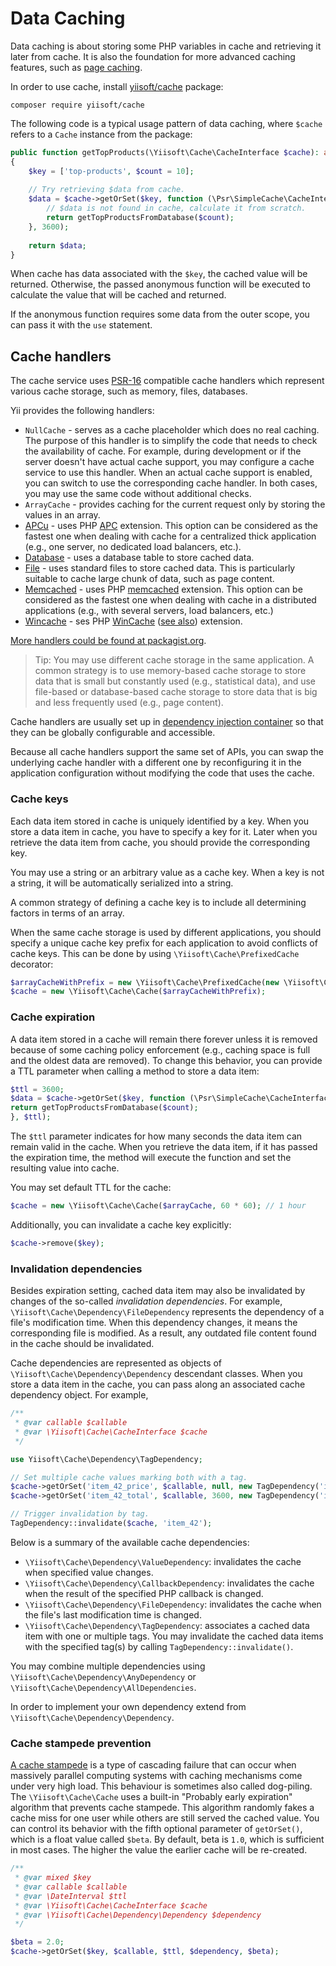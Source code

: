 # Data Caching

Data caching is about storing some PHP variables in cache and retrieving it later from cache.
It is also the foundation for more advanced caching features, such as [page caching](page.md).

In order to use cache, install [yiisoft/cache](https://github.com/yiisoft/cache) package:

```shell
composer require yiisoft/cache
```

The following code is a typical usage pattern of data caching, where `$cache` refers to
a `Cache` instance from the package:

```php
public function getTopProducts(\Yiisoft\Cache\CacheInterface $cache): array
{
    $key = ['top-products', $count = 10];
    
    // Try retrieving $data from cache.
    $data = $cache->getOrSet($key, function (\Psr\SimpleCache\CacheInterface $cache) use ($count) {
        // $data is not found in cache, calculate it from scratch.
        return getTopProductsFromDatabase($count);
    }, 3600);
    
    return $data;
}
```

When cache has data associated with the `$key`, the cached value will be returned.
Otherwise, the passed anonymous function will be executed to calculate the value that will be cached and returned.

If the anonymous function requires some data from the outer scope, you can pass it with the `use` statement.

## Cache handlers

The cache service uses [PSR-16](https://www.php-fig.org/psr/psr-16/) compatible cache handlers which represent various
cache storage, such as memory, files, databases.

Yii provides the following handlers:

- `NullCache` - serves as a cache placeholder which does no real caching. The purpose of this handler is to simplify
  the code that needs to check the availability of cache. For example, during development or if the server doesn't have
  actual cache support, you may configure a cache service to use this handler. When an actual cache support is enabled,
  you can switch to use the corresponding cache handler. In both cases, you may use the same code without additional checks.
- `ArrayCache` - provides caching for the current request only by storing the values in an array.
- [APCu](https://github.com/yiisoft/cache-apcu) - uses PHP [APC](https://secure.php.net/manual/en/book.apc.php) extension. This option can be
  considered as the fastest one when dealing with cache for a centralized thick application (e.g., one
  server, no dedicated load balancers, etc.).
- [Database](https://github.com/yiisoft/cache-db) - uses a database table to store cached data.
- [File](https://github.com/yiisoft/cache-file) - uses standard files to store cached data. This is particularly suitable
  to cache large chunk of data, such as page content.
- [Memcached](https://github.com/yiisoft/cache-memcached) - uses PHP [memcached](https://secure.php.net/manual/en/book.memcached.php)
  extension. This option can be considered as the fastest one when dealing with cache in a distributed applications
  (e.g., with several servers, load balancers, etc.)
- [Wincache](https://github.com/yiisoft/cache-wincache) - ses PHP [WinCache](https://iis.net/downloads/microsoft/wincache-extension)
  ([see also](https://secure.php.net/manual/en/book.wincache.php)) extension.

[More handlers could be found at packagist.org](https://packagist.org/providers/psr/simple-cache-implementation).

> Tip: You may use different cache storage in the same application. A common strategy is to use memory-based
cache storage to store data that is small but constantly used (e.g., statistical data), and use file-based
or database-based cache storage to store data that is big and less frequently used (e.g., page content).

Cache handlers are usually set up in [dependency injection container](../concept/di-container.md) so that they can
be globally configurable and accessible. 

Because all cache handlers support the same set of APIs, you can swap the underlying cache handler
with a different one by reconfiguring it in the application configuration without modifying the code that uses the cache.

### Cache keys

Each data item stored in cache is uniquely identified by a key. When you store a data item in cache,
you have to specify a key for it. Later when you retrieve the data item from cache, you should provide
the corresponding key.

You may use a string or an arbitrary value as a cache key. When a key is not a string, it will be automatically
serialized into a string.

A common strategy of defining a cache key is to include all determining factors in terms of an array.

When the same cache storage is used by different applications, you should specify a unique cache key prefix
for each application to avoid conflicts of cache keys. This can be done by using `\Yiisoft\Cache\PrefixedCache` decorator:

```php
$arrayCacheWithPrefix = new \Yiisoft\Cache\PrefixedCache(new \Yiisoft\Cache\ArrayCache(), 'myapp_');
$cache = new \Yiisoft\Cache\Cache($arrayCacheWithPrefix);
```

### Cache expiration

A data item stored in a cache will remain there forever unless it is removed because of some caching policy
enforcement (e.g., caching space is full and the oldest data are removed). To change this behavior, you can provide
a TTL parameter when calling a method to store a data item:

```php
$ttl = 3600;
$data = $cache->getOrSet($key, function (\Psr\SimpleCache\CacheInterface $cache) use ($count) {
return getTopProductsFromDatabase($count);
}, $ttl);
```

The `$ttl` parameter indicates for how many seconds the data item can remain valid in the cache. When you retrieve
the data item, if it has passed the expiration time, the method will execute the function and set the resulting value
into cache.

You may set default TTL for the cache:

```php
$cache = new \Yiisoft\Cache\Cache($arrayCache, 60 * 60); // 1 hour
```

Additionally, you can invalidate a cache key explicitly:

```php
$cache->remove($key);
```

### Invalidation dependencies

Besides expiration setting, cached data item may also be invalidated by changes of the so-called *invalidation dependencies*.
For example, `\Yiisoft\Cache\Dependency\FileDependency` represents the dependency of a file's modification time.
When this dependency changes, it means the corresponding file is modified. As a result, any outdated
file content found in the cache should be invalidated.

Cache dependencies are represented as objects of `\Yiisoft\Cache\Dependency\Dependency` descendant classes. When you
store a data item in the cache, you can pass along an associated cache dependency object. For example,

```php
/**
 * @var callable $callable
 * @var \Yiisoft\Cache\CacheInterface $cache
 */

use Yiisoft\Cache\Dependency\TagDependency;

// Set multiple cache values marking both with a tag.
$cache->getOrSet('item_42_price', $callable, null, new TagDependency('item_42'));
$cache->getOrSet('item_42_total', $callable, 3600, new TagDependency('item_42'));

// Trigger invalidation by tag.
TagDependency::invalidate($cache, 'item_42');
```

Below is a summary of the available cache dependencies:

- `\Yiisoft\Cache\Dependency\ValueDependency`: invalidates the cache when specified value changes.
- `\Yiisoft\Cache\Dependency\CallbackDependency`: invalidates the cache when the result of the specified PHP callback is changed.
- `\Yiisoft\Cache\Dependency\FileDependency`: invalidates the cache when the file's last modification time is changed.
- `\Yiisoft\Cache\Dependency\TagDependency`: associates a cached data item with one or multiple tags. You may invalidate
  the cached data items with the specified tag(s) by calling `TagDependency::invalidate()`.

You may combine multiple dependencies using `\Yiisoft\Cache\Dependency\AnyDependency` or `\Yiisoft\Cache\Dependency\AllDependencies`.

In order to implement your own dependency extend from `\Yiisoft\Cache\Dependency\Dependency`.

### Cache stampede prevention

[A cache stampede](https://en.wikipedia.org/wiki/Cache_stampede) is a type of cascading failure that can occur when massively
parallel computing systems with caching mechanisms come under very high load. This behaviour is sometimes also called dog-piling.
The `\Yiisoft\Cache\Cache` uses a built-in "Probably early expiration" algorithm that prevents cache stampede.
This algorithm randomly fakes a cache miss for one user while others are still served the cached value.
You can control its behavior with the fifth optional parameter of `getOrSet()`, which is a float value called `$beta`.
By default, beta is `1.0`, which is sufficient in most cases. The higher the value the earlier cache will be re-created.

```php
/**
 * @var mixed $key
 * @var callable $callable
 * @var \DateInterval $ttl
 * @var \Yiisoft\Cache\CacheInterface $cache
 * @var \Yiisoft\Cache\Dependency\Dependency $dependency
 */

$beta = 2.0;
$cache->getOrSet($key, $callable, $ttl, $dependency, $beta);
```
